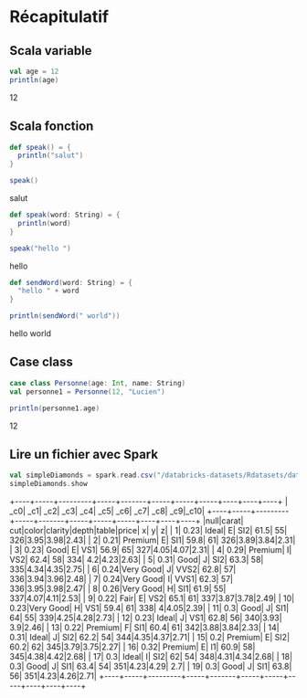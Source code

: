 # Récapitulatif
## Scala variable

```scala
val age = 12
println(age) 
```
12

## Scala fonction

```scala
def speak() = {
  println("salut")
}

speak()
```
salut

```scala
def speak(word: String) = {
  println(word)
}

speak("hello ")
```
hello

```scala
def sendWord(word: String) = {
  "hello " + word
}

println(sendWord(" world"))
```
hello world

## Case class

```scala
case class Personne(age: Int, name: String)
val personne1 = Personne(12, "Lucien")

println(personne1.age)
```
12

## Lire un fichier avec Spark
```scala
val simpleDiamonds = spark.read.csv("/databricks-datasets/Rdatasets/data-001/csv/ggplot2/diamonds.csv")
simpleDiamonds.show
```

+----+-----+---------+-----+-------+-----+-----+-----+----+----+----+
| _c0|  _c1|      _c2|  _c3|    _c4|  _c5|  _c6|  _c7| _c8| _c9|_c10|
+----+-----+---------+-----+-------+-----+-----+-----+----+----+----+
|null|carat|      cut|color|clarity|depth|table|price|   x|   y|   z|
|   1| 0.23|    Ideal|    E|    SI2| 61.5|   55|  326|3.95|3.98|2.43|
|   2| 0.21|  Premium|    E|    SI1| 59.8|   61|  326|3.89|3.84|2.31|
|   3| 0.23|     Good|    E|    VS1| 56.9|   65|  327|4.05|4.07|2.31|
|   4| 0.29|  Premium|    I|    VS2| 62.4|   58|  334| 4.2|4.23|2.63|
|   5| 0.31|     Good|    J|    SI2| 63.3|   58|  335|4.34|4.35|2.75|
|   6| 0.24|Very Good|    J|   VVS2| 62.8|   57|  336|3.94|3.96|2.48|
|   7| 0.24|Very Good|    I|   VVS1| 62.3|   57|  336|3.95|3.98|2.47|
|   8| 0.26|Very Good|    H|    SI1| 61.9|   55|  337|4.07|4.11|2.53|
|   9| 0.22|     Fair|    E|    VS2| 65.1|   61|  337|3.87|3.78|2.49|
|  10| 0.23|Very Good|    H|    VS1| 59.4|   61|  338|   4|4.05|2.39|
|  11|  0.3|     Good|    J|    SI1|   64|   55|  339|4.25|4.28|2.73|
|  12| 0.23|    Ideal|    J|    VS1| 62.8|   56|  340|3.93| 3.9|2.46|
|  13| 0.22|  Premium|    F|    SI1| 60.4|   61|  342|3.88|3.84|2.33|
|  14| 0.31|    Ideal|    J|    SI2| 62.2|   54|  344|4.35|4.37|2.71|
|  15|  0.2|  Premium|    E|    SI2| 60.2|   62|  345|3.79|3.75|2.27|
|  16| 0.32|  Premium|    E|     I1| 60.9|   58|  345|4.38|4.42|2.68|
|  17|  0.3|    Ideal|    I|    SI2|   62|   54|  348|4.31|4.34|2.68|
|  18|  0.3|     Good|    J|    SI1| 63.4|   54|  351|4.23|4.29| 2.7|
|  19|  0.3|     Good|    J|    SI1| 63.8|   56|  351|4.23|4.26|2.71|
+----+-----+---------+-----+-------+-----+-----+-----+----+----+----+
